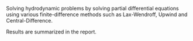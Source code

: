 Solving hydrodynamic problems by solving partial differential equations using various finite-difference methods such as Lax-Wendroff, Upwind and Central-Difference.

Results are summarized in the report.
